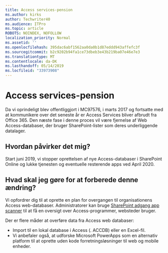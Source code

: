 ```yaml
---
title: Access services-pension
ms.author: kirks
author: Techwriter40
ms.audience: ITPro
ms.topic: article
ROBOTS: NOINDEX, NOFOLLOW
localization_priority: Normal
ms.assetid: ''
ms.openlocfilehash: 395dac6abf1562aa0da0b1d87eddd943affefc3f
ms.sourcegitcommit: b2c9202b94fa1ce73dbeb3e43b219ba07e46e7e3
ms.translationtype: MT
ms.contentlocale: da-DK
ms.lasthandoff: 05/14/2019
ms.locfileid: "33973908"
---
```

# <a name="access-services-retirement"></a>Access services-pension

Da vi oprindeligt blev offentliggjort i MC97576, i marts 2017 og fortsatte med at kommunikere over det seneste år er Access Services bliver afbrudt fra Office 365. Den næste fase i denne proces vil være fjernelse af Web Access-databaser, der bruger SharePoint-lister som deres underliggende datalager.

## <a name="how-does-this-affect-me"></a>Hvordan påvirker det mig?

Start juni 2019, vi stopper oprettelsen af nye Access-databaser i SharePoint Online og lukke tjenesten og eventuelle resterende apps ved April 2020.

## <a name="what-do-i-need-to-do-to-prepare-for-this-change"></a>Hvad skal jeg gøre for at forberede denne ændring?

Vi opfordrer dig til at oprette en plan for overgangen til organisationens Access web-databaser. Administratorer kan bruge [SharePoint adgang app scanner](https://nam06.safelinks.protection.outlook.com/?url=https%3A%2F%2Fgithub.com%2FSharePoint%2FPnP-Tools%2Ftree%2Fmaster%2FSolutions%2FSharePoint.AccessApp.Scanner&data=02%7C01%7Csalarson%40microsoft.com%7C0f8afc9cd02f45ac32d708d6d26c5b40%7C72f988bf86f141af91ab2d7cd011db47%7C1%7C0%7C636927760189423652&sdata=xH%2FPQdPyyGEUBiXfMwUAhBE4UmsuBa4JhFDZUbjUkZU%3D&reserved=0) til at få en oversigt over Access-programmer, websteder bruger. 

Der er flere måder at overføre data fra Access web databaser:

- Import til en lokal database i Access (. ACCDB) eller en Excel-fil.
- Vi anbefaler også, at udforske Microsoft PowerApps som en alternativ platform til at oprette uden kode forretningsløsninger til web og mobile enheder.